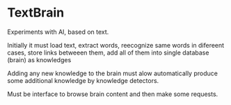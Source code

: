 TextBrain
=========

Experiments with AI, based on text. 

Initially it must load text, extract words, reecognize same words in difereent cases, 
store links betweeen them, add all of them into single database (brain) as knowledges

Adding any new knowledge to the brain must alow automatically produce some additional
knowledge by knowledge detectors.

Must be interface to browse brain content and then make some requests.

